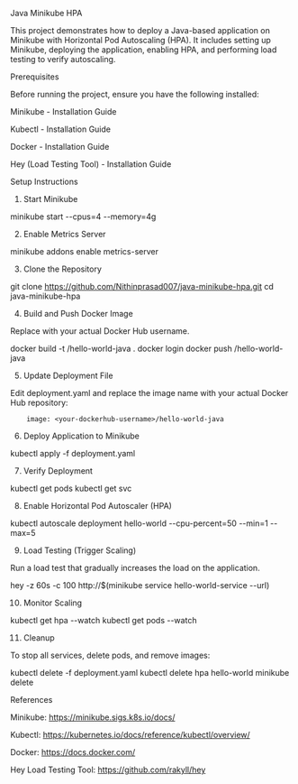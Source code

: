 Java Minikube HPA

This project demonstrates how to deploy a Java-based application on Minikube with Horizontal Pod Autoscaling (HPA). It includes setting up Minikube, deploying the application, enabling HPA, and performing load testing to verify autoscaling.

Prerequisites

Before running the project, ensure you have the following installed:

Minikube - Installation Guide

Kubectl - Installation Guide

Docker - Installation Guide

Hey (Load Testing Tool) - Installation Guide

Setup Instructions

1. Start Minikube

minikube start --cpus=4 --memory=4g

2. Enable Metrics Server

minikube addons enable metrics-server

3. Clone the Repository

git clone https://github.com/Nithinprasad007/java-minikube-hpa.git
cd java-minikube-hpa

4. Build and Push Docker Image

Replace <your-dockerhub-username> with your actual Docker Hub username.

docker build -t <your-dockerhub-username>/hello-world-java .
docker login
docker push <your-dockerhub-username>/hello-world-java

5. Update Deployment File

Edit deployment.yaml and replace the image name with your actual Docker Hub repository:

        image: <your-dockerhub-username>/hello-world-java

6. Deploy Application to Minikube

kubectl apply -f deployment.yaml

7. Verify Deployment

kubectl get pods
kubectl get svc

8. Enable Horizontal Pod Autoscaler (HPA)

kubectl autoscale deployment hello-world --cpu-percent=50 --min=1 --max=5

9. Load Testing (Trigger Scaling)

Run a load test that gradually increases the load on the application.

hey -z 60s -c 100 http://$(minikube service hello-world-service --url)

10. Monitor Scaling

kubectl get hpa --watch
kubectl get pods --watch

11. Cleanup

To stop all services, delete pods, and remove images:

kubectl delete -f deployment.yaml
kubectl delete hpa hello-world
minikube delete

References

Minikube: https://minikube.sigs.k8s.io/docs/

Kubectl: https://kubernetes.io/docs/reference/kubectl/overview/

Docker: https://docs.docker.com/

Hey Load Testing Tool: https://github.com/rakyll/hey

